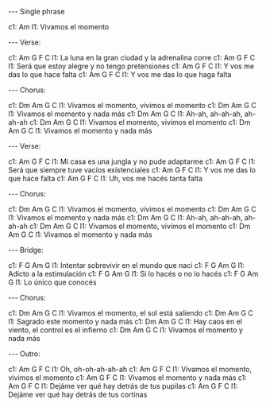--- Single phrase

c1: Am l1: Vivamos el momento

--- Verse:

c1: Am G F C l1: La luna en la gran ciudad y la adrenalina corre
c1: Am G F C l1: Será que estoy alegre y no tengo pretensiones
c1: Am G F C l1: Y vos me das lo que hace falta
c1: Am G F C l1: Y vos me das lo que haga falta

--- Chorus:

c1: Dm Am G C l1: Vivamos el momento, vivimos el momento
c1: Dm Am G C l1: Vivamos el momento y nada más
c1: Dm Am G C l1: Ah-ah, ah-ah-ah, ah-ah-ah
c1: Dm Am G C l1: Vivamos el momento, vivimos el momento
c1: Dm Am G C l1: Vivamos el momento y nada más

--- Verse:

c1: Am G F C l1: Mi casa es una jungla y no pude adaptarme
c1: Am G F C l1: Será que siempre tuve vacíos existenciales
c1: Am G F C l1: Y vos me das lo que hace falta
c1: Am G F C l1: Uh, vos me hacés tanta falta

--- Chorus:

c1: Dm Am G C l1: Vivamos el momento, vivimos el momento
c1: Dm Am G C l1: Vivamos el momento y nada más
c1: Dm Am G C l1: Ah-ah, ah-ah-ah, ah-ah-ah
c1: Dm Am G C l1: Vivamos el momento, vivimos el momento
c1: Dm Am G C l1: Vivamos el momento y nada más

--- Bridge:

c1: F G Am G l1: Intentar sobrevivir en el mundo que nací
c1: F G Am G l1: Adicto a la estimulación
c1: F G Am G l1: Si lo hacés o no lo hacés
c1: F G Am G l1: Lo único que conocés

--- Chorus:

c1: Dm Am G C l1: Vivamos el momento, el sol está saliendo
c1: Dm Am G C l1: Sagrado este momento y nada más
c1: Dm Am G C l1: Hay caos en el viento, el control es el infierno
c1: Dm Am G C l1: Vivamos el momento y nada más

--- Outro:

c1: Am G F C l1: Oh, oh-oh-ah-ah-ah
c1: Am G F C l1: Vivamos el momento, vivimos el momento
c1: Am G F C l1: Vivamos el momento y nada más
c1: Am G F C l1: Dejáme ver qué hay detrás de tus pupilas
c1: Am G F C l1: Dejáme ver qué hay detrás de tus cortinas

